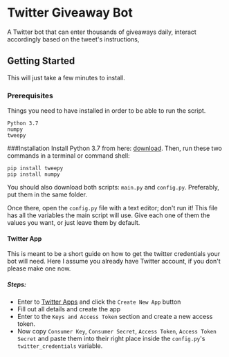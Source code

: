 # Twitter Giveaway Bot

A Twitter bot that can enter thousands of giveaways daily, interact accordingly based on the tweet's instructions, 

## Getting Started

This will just take a few minutes to install.

### Prerequisites

Things you need to have installed in order to be able to run the script.

```
Python 3.7
numpy
tweepy
```
###Installation
Install Python 3.7 from here: [download](https://www.python.org/downloads/). Then, run these two commands in a terminal or command shell:
```
pip install tweepy
pip install numpy
```
You should also download both scripts: ``main.py`` and ``config.py``. Preferably, put them in the same folder.

Once there, open the ``config.py`` file with a text editor; don't run it!
This file has all the variables the main script will use. Give each one of them the values you want, or just leave them by default.

#### Twitter App
This is meant to be a short guide on how to get the twitter credentials your bot will need. Here I assume you already have Twitter account, if you don't please make one now. 
##### Steps: 
* Enter to [Twitter Apps](https://apps.twitter.com/) and click the `Create New App` button
* Fill out all details and create the app
* Enter to the ``Keys and Access Token`` section and create a new access token. 
* Now copy ``Consumer Key``, ``Consumer Secret``, ``Access Token``, ``Access Token Secret`` and paste them into their right place inside
the ``config.py``'s ``twitter_credentials`` variable.
